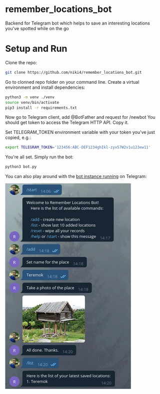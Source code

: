 # remember_locations_bot
Backend for Telegram bot which helps to save an interesting locations you've spotted while on the go

# Setup and Run

Clone the repo:
```bash
git clone https://github.com/niki4/remember_locations_bot.git
```

Go to clonned repo folder on your command line. Create a virtual environment and install dependencies:
```bash
python3 -m venv ./venv
source venv/bin/activate
pip3 install -r requirements.txt
``` 

Now go to Telegram client, add @BotFather and request for /newbot
You should get token to access the Telegram HTTP API. Copy it.

Set TELEGRAM_TOKEN environment variable with your token you've just copied, e.g.:
```bash
export TELEGRAM_TOKEN='123456:ABC-DEF1234ghIkl-zyx57W2v1u123ew11'
```

You're all set. Simply run the bot:
```bash
python3 bot.py
```

You can also play around with the [bot instance running](https://t.me/remember_locations_bot) on Telegram:

![Bot basic usage](https://github.com/niki4/remember_locations_bot/blob/master/blob/basic_usage.png)
